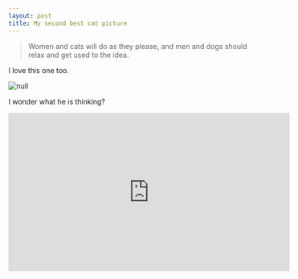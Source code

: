 ```yaml
---
layout: post
title: My second best cat picture
---
```

> Women and cats will do as they please, and men and dogs should relax and get used to the idea.

I love this one too.

![null](https://www.petmd.com/sites/default/files/sleepy-cat-125522297.jpg)

I wonder what he is thinking?

<iframe width="560" height="315" src="https://www.youtube.com/embed/jlNvOWDfMYo?rel=0&amp;showinfo=0" frameborder="0" allow="autoplay; encrypted-media" allowfullscreen></iframe>
